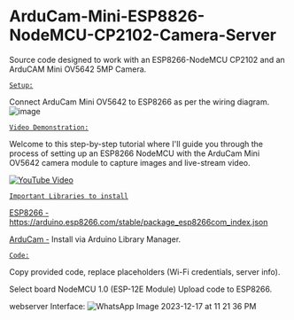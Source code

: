 # ArduCam-Mini-ESP8826-NodeMCU-CP2102-Camera-Server
Source code designed to work with an ESP8266-NodeMCU CP2102 and an ArduCAM Mini OV5642 5MP Camera.

<ins>`Setup:`</ins>

Connect ArduCam Mini OV5642 to ESP8266 as per the wiring diagram.
![image](https://github.com/ReX027/ArduCam-Mini-ESP8826-NodeMCU-CP2102-Camera-Server/assets/90253821/94ffb02d-46ee-43be-a0b2-40407d2ee348)

<ins>`Video Demonstration:`</ins> 

Welcome to this step-by-step tutorial where I'll guide you through the process of setting up an ESP8266 NodeMCU with the ArduCam Mini OV5642 camera module to capture images and live-stream video.

[![YouTube Video](https://img.youtube.com/vi/O3iWLkQ1Gm8/mqdefault.jpg)](https://www.youtube.com/watch?v=O3iWLkQ1Gm8)

<ins>`Important Libraries to install`</ins>

<ins>ESP8266 -</ins> https://arduino.esp8266.com/stable/package_esp8266com_index.json

<ins>ArduCam -</ins> Install via Arduino Library Manager.

<ins>`Code:`</ins>

Copy provided code, replace placeholders (Wi-Fi credentials, server info).

Select board NodeMCU 1.0 (ESP-12E Module)
Upload code to ESP8266.

webserver Interface:
![WhatsApp Image 2023-12-17 at 11 21 36 PM](https://github.com/ReX027/ArduCam-Mini-ESP8826-NodeMCU-CP2102-Camera-Server/assets/90253821/c5f4f7d3-e2ba-44be-8848-eb3f66d19b52)



